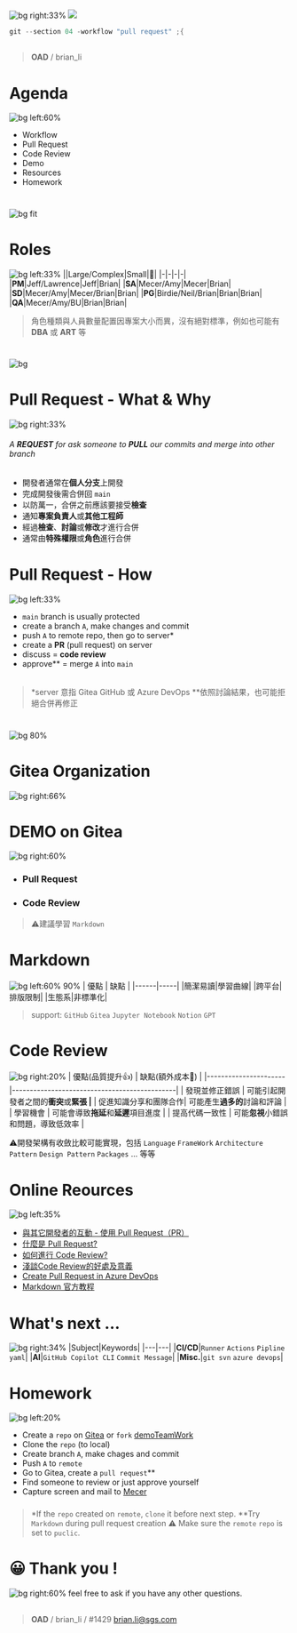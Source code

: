 ﻿---
marp: true
paginate: true
headingDivider: 1
footer: git-section-`04`
---

# 
![bg right:33%](https://picsum.photos/720?image=116)
![](../asset/gitlogo.png)
```powershell
git --section 04 -workflow "pull request" ;{
```
##
> **OAD** / brian_li

# **A**genda
![bg left:60%](https://picsum.photos/720?image=126)
- Workflow
- Pull Request
- Code Review
- Demo
- Resources
- Homework

# <!-- workflow -->
![bg fit](../asset/workflow.png)

# Role**s**
![bg left:33%](https://picsum.photos/720?image=323)
||Large/Complex|Small|🐉|
|-|-|-|-|
|**PM**|Jeff/Lawrence|Jeff|Brian|
|**SA**|Mecer/Amy|Mecer|Brian|
|**SD**|Mecer/Amy|Mecer/Brian|Brian|
|**PG**|Birdie/Neil/Brian|Brian|Brian|
|**QA**|Mecer/Amy/BU|Brian|Brian|
> 角色種類與人員數量配置因專案大小而異，沒有絕對標準，例如也可能有 **DBA** 或 **ART** 等

#
![bg](../asset/workflow2.png)

# Pull Request - **What** & **Why**
![bg right:33%](https://picsum.photos/720?image=259)

###### A **REQUEST** for ask someone to **PULL** our commits and merge into other branch
######
- 開發者通常在**個人分支**上開發
- 完成開發後需合併回 `main`
- 以防萬一，合併之前應該要接受**檢查**
- 通知**專案負責人**或**其他工程師**
- 經過**檢查**、**討論**或**修改**才進行合併
- 通常由**特殊權限**或**角色**進行合併

# Pull Request - **How**
![bg left:33%](https://picsum.photos/720?image=290)
- `main` branch is usually protected
- create a branch `A`, make changes and commit
- push `A` to remote repo, then go to server*
- create a **PR** (pull request) on server
- discuss = **code review**
- approve** = merge `A` into `main`
######
>*server 意指 Gitea GitHub 或 Azure DevOps
**依照討論結果，也可能拒絕合併再修正

#
![bg 80%](../asset/Git-PR.svg)

# Gitea **Organization**
![bg right:66%](../asset/org.webp)

# DEMO on **Gitea**
![bg right:60%](https://picsum.photos/720?image=76)
- ### Pull Request
- ### Code Review

> ⚠️建議學習 `Markdown`

# **Mark**down
![bg left:60% 90%](../asset/md.jpg)
| 優點  | 缺點 |
|------|-----|
|簡潔易讀|學習曲線|
|跨平台|排版限制|
|生態系|非標準化|

> support:
`GitHub` `Gitea` `Jupyter Notebook` `Notion` `GPT`

# Code **Review**
![bg right:20%](https://picsum.photos/720?image=743)
| 優點(品質提升👍)                | 缺點(額外成本🔻)                                         |
|----------------------|----------------------------------------------|
| 發現並修正錯誤        | 可能引起開發者之間的**衝突**或**緊張               |**
| 促進知識分享和團隊合作| 可能產生**過多的**討論和評論                      |
| 學習機會            | 可能會導致**拖延**和**延遲**項目進度                 |
| 提高代碼一致性        | 可能**忽視**小錯誤和問題，導致低效率             |

⚠️開發架構有收斂比較可能實現，包括 `Language` `FrameWork` `Architecture Pattern` `Design Pattern` `Packages` ... 等等

# **Online** Reources
![bg left:35%](https://picsum.photos/720?image=649)
- [與其它開發者的互動 - 使用 Pull Request（PR）](https://gitbook.tw/chapters/github/pull-request)
- [什麼是 Pull Request?](https://shoujhengduan.medium.com/%E4%BB%80%E9%BA%BC%E6%98%AF-pull-request-b476ee3e0217)
- [如何進行 Code Review?](https://enginebai.medium.com/code-review-guidelines-b76a859c377c)
- [淺談Code Review的好處及意義](https://blog.alantsai.net/posts/2019/05/code-review-what-is-code-review-and-why-we-want-to-do-it)
- [Create Pull Request in Azure DevOps](https://blog.alantsai.net/posts/2019/05/code-review-02-what-is-pull-request-and-how-to-create-it-in-azure-devops)
- [Markdown 官方教程](https://markdown.com.cn/basic-syntax/)


# What's **next** ...
![bg right:34%](https://picsum.photos/720?image=797)
|Subject|Keywords|
|---|---|
|**CI/CD**|`Runner` `Actions` `Pipline` `yaml`|
|**AI**|`GitHub Copilot CLI` `Commit Message`|
|**Misc.**|`git svn` `azure devops`|
<!-- _class: invert -->

# Home**work**
![bg left:20%](https://picsum.photos/720?image=888)
- Create a `repo` on [Gitea](http://twoadcode:3000/) or `fork` [demoTeamWork](http://twoadcode:3000/OAD/demoTeamWork)
- Clone the `repo` (to local)
- Create branch `A`, make chages and commit
- Push `A` to `remote`
- Go to Gitea, create a `pull request`**
- Find someone to review or just approve yourself
- Capture screen and mail to [Mecer](mailto:mecer.wu@sgs.com)
###
> *If the `repo` created on `remote`, `clone` it before next step.
**Try `Markdown` during pull request creation
⚠️ Make sure the `remote` `repo` is set to `puclic`.


# 😀 Thank you !
![bg right:60%](https://picsum.photos/720?image=738)
feel free to ask if you have any other questions.
##
> **OAD** / brian_li / #1429
brian.li@sgs.com